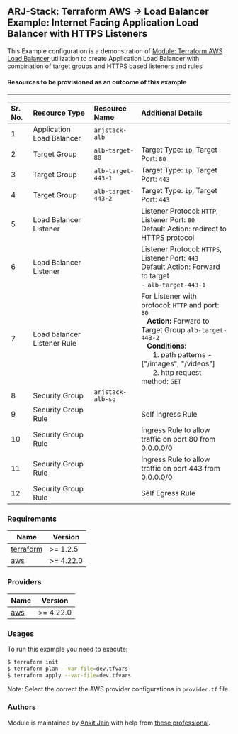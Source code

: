 ## ARJ-Stack: Terraform AWS -> Load Balancer Example: Internet Facing Application Load Balancer with HTTPS Listeners

This Example configuration is a demonstration of [Module: Terraform AWS Load Balancer](https://github.com/arjstack/terraform-aws-load-balancer) utilization to create Application Load Balancer with combination of target groups and HTTPS based listeners and rules

#### Resources to be provisioned as an outcome of this example
---

| Sr. No. | Resource Type | Resource Name | Additional Details |
|:------|:------|:------|:------|
| 1 | Application Load Balancer | `arjstack-alb` |  |
| 2 | Target Group | `alb-target-80` | Target Type: `ip`, Target Port: `80` |
| 3 | Target Group | `alb-target-443-1` | Target Type: `ip`, Target Port: `443` |
| 4 | Target Group | `alb-target-443-2` | Target Type: `ip`, Target Port: `443` |
| 5 | Load Balancer Listener |  | Listener Protocol: `HTTP`, Listener Port: `80`<br>Default Action: redirect to HTTPS protocol |
| 6 | Load Balancer Listener |  | Listener Protocol: `HTTPS`, Listener Port: `443`<br>Default Action: Forward to target <br>- `alb-target-443-1` |
| 7 | Load balancer Listener Rule |  | For Listener with protocol: `HTTP` and port: `80`<br>&nbsp;&nbsp;&nbsp;<b>Action:</b> Forward to Target Group `alb-target-443-2`<br>&nbsp;&nbsp;&nbsp;<b>Conditions:</b><br>&nbsp;&nbsp;&nbsp;&nbsp;&nbsp;&nbsp;1. path patterns - ["/images", "/videos"]<br>&nbsp;&nbsp;&nbsp;&nbsp;&nbsp;&nbsp;2. http request method: `GET` |
| 8 | Security Group | `arjstack-alb-sg` |  |
| 9 | Security Group Rule |  | Self Ingress Rule |
| 10 | Security Group Rule |  | Ingress Rule to allow traffic on port 80 from 0.0.0.0/0 |
| 11 | Security Group Rule |  | Ingress Rule to allow traffic on port 443 from 0.0.0.0/0 |
| 12 | Security Group Rule |  | Self Egress Rule |

### Requirements

| Name | Version |
|------|---------|
| <a name="requirement_terraform"></a> [terraform](#requirement\_terraform) | >= 1.2.5 |
| <a name="requirement_aws"></a> [aws](#requirement\_aws) | >= 4.22.0 |

### Providers

| Name | Version |
|------|---------|
| <a name="provider_aws"></a> [aws](#provider\_aws) | >= 4.22.0 |

### Usages

To run this example you need to execute:

```bash
$ terraform init
$ terraform plan --var-file=dev.tfvars
$ terraform apply --var-file=dev.tfvars
```

Note: Select the correct the AWS provider configurations in `provider.tf` file

### Authors

Module is maintained by [Ankit Jain](https://github.com/ankit-jn) with help from [these professional](https://github.com/arjstack/terraform-aws-examples/graphs/contributors).